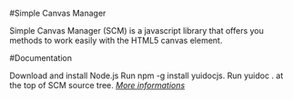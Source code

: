 #Simple Canvas Manager

Simple Canvas Manager (SCM) is a javascript library that offers you methods to work easily with the HTML5 canvas element.

#Documentation

Download and install Node.js
Run npm -g install yuidocjs.
Run yuidoc . at the top of SCM source tree.
<a href="http://yui.github.com/yuidoc/"><I>More informations</I></a>